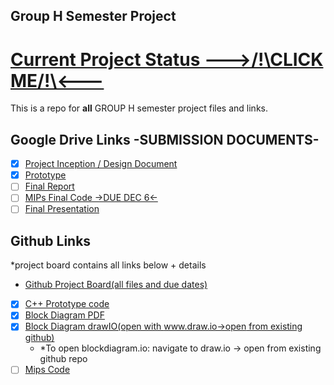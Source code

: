 ## Group H Semester Project 
# [Current Project Status --->/!\CLICK ME/!\\<---](https://github.com/XYIAN/numConverter_groupH/projects/1)   
This is a repo for **all** GROUP H semester project files and links.    

## Google Drive Links -SUBMISSION DOCUMENTS- 
- [x] [Project Inception / Design Document](https://docs.google.com/document/d/16p1Qrxc3XLgVbYR4pAPWAa37GxGlq-BZcojlDWp8RvU/edit?usp=sharing)  
- [X] [Prototype](https://docs.google.com/document/d/1ngEu0QP9Kb11cTETK2o_wgUo9iLp9WHGClsVXDhjsmc/edit)
- [ ] [Final Report](https://docs.google.com/document/d/1E7U-RhhtRFhyxZ4OmCTt8KvRdRTByNxvKQdQ4vEU2Cc/edit?usp=sharing)
- [ ] [MIPs Final Code ->DUE DEC 6<-](https://github.com/XYIAN/numConverter_groupH/blob/master/number_converter.asm)
- [ ] [Final Presentation](https://docs.google.com/presentation/d/1pinwSAzyNOD81DZsg-90pqISE6k9lzZYqVU6wdagLrU/edit?usp=sharing)  

## Github Links 
*project board contains all links below + details 
- [Github Project Board(all files and due dates)](https://github.com/XYIAN/numConverter_groupH/projects/1)    
- [X] [C++ Prototype code](https://github.com/XYIAN/numConverter_groupH/blob/master/main.cpp)  
- [X] [Block Diagram PDF](https://github.com/XYIAN/numConverter_groupH/blob/master/BlockDiagram2.pdf)
- [X] [Block Diagram drawIO(open with www.draw.io->open from existing github)](https://github.com/XYIAN/numConverter_groupH/blob/master/Resources/BlockDiagram2.drawio)  
  - *To open blockdiagram.io: navigate to draw.io -> open from existing github repo  
- [ ] [Mips Code](https://github.com/XYIAN/numConverter_groupH/blob/master/number_converter.asm)   

